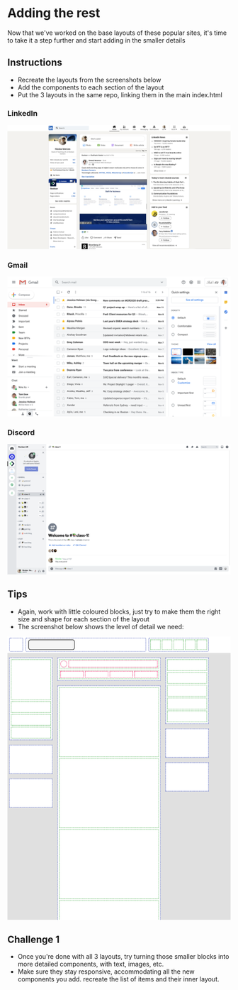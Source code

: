 # Adding the rest
Now that we've worked on the base layouts of these popular sites, it's time to take it a step further and start adding in the smaller details

## Instructions
- Recreate the layouts from the screenshots below
- Add the components to each section of the layout
- Put the 3 layouts in the same repo, linking them in the main index.html

### LinkedIn
![LinkedIn](images/linkedin.png)

### Gmail
![Gmail](images/gmail.png)

### Discord
![Discord](images/discord.png)

## Tips
- Again, work with little coloured blocks, just try to make them the right size and shape for each section of the layout
- The screenshot below shows the level of detail we need:

![Example](images/example.png)

## Challenge 1
- Once you're done with all 3 layouts, try turning those smaller blocks into more detailed components, with text, images, etc. 
- Make sure they stay responsive, accommodating all the new components you add. recreate the list of items and their inner layout.